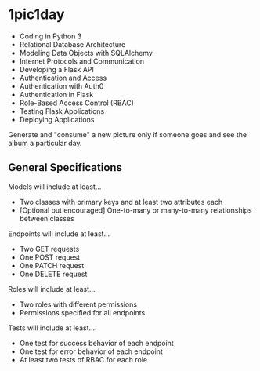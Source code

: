 # 1pic1day

- Coding in Python 3
- Relational Database Architecture
- Modeling Data Objects with SQLAlchemy
- Internet Protocols and Communication
- Developing a Flask API
- Authentication and Access
- Authentication with Auth0
- Authentication in Flask
- Role-Based Access Control (RBAC)
- Testing Flask Applications
- Deploying Applications

Generate and "consume" a new picture only if someone goes and see the album a particular day.

## General Specifications

Models will include at least…

- Two classes with primary keys and at least two attributes each
- [Optional but encouraged] One-to-many or many-to-many relationships between classes

Endpoints will include at least…

- Two GET requests
- One POST request
- One PATCH request
- One DELETE request

Roles will include at least…

- Two roles with different permissions
- Permissions specified for all endpoints

Tests will include at least….

- One test for success behavior of each endpoint
- One test for error behavior of each endpoint
- At least two tests of RBAC for each role
